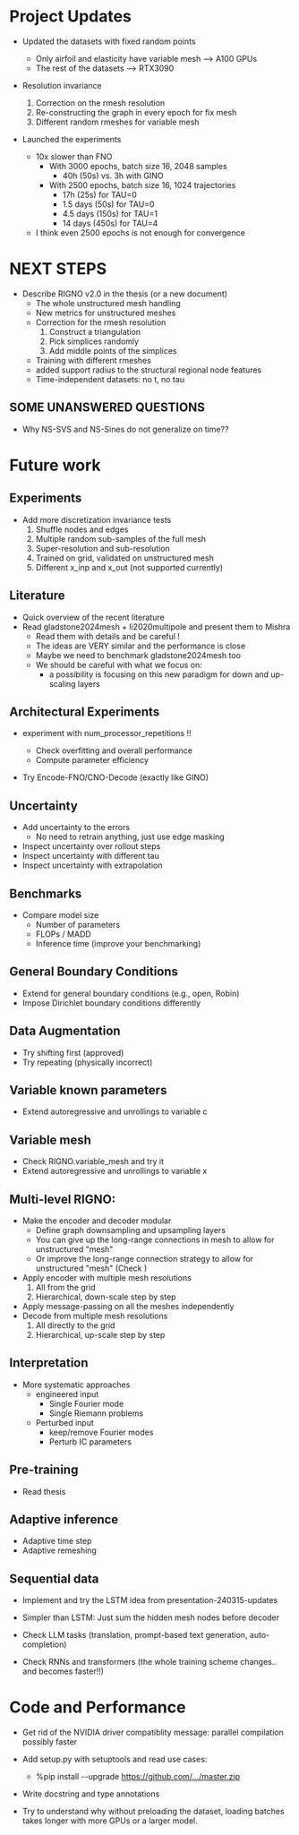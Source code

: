 # Project Updates

- Updated the datasets with fixed random points
    - Only airfoil and elasticity have variable mesh --> A100 GPUs
    - The rest of the datasets --> RTX3090

- Resolution invariance
    1. Correction on the rmesh resolution
    2. Re-constructing the graph in every epoch for fix mesh
    2. Different random rmeshes for variable mesh

- Launched the experiments
    - 10x slower than FNO
        - With 3000 epochs, batch size 16, 2048 samples
            - 40h      (50s) vs. 3h with GINO
        - With 2500 epochs, batch size 16, 1024 trajectories
            - 17h      (25s) for TAU=0
            - 1.5 days (50s) for TAU=0
            - 4.5 days (150s) for TAU=1
            - 14 days  (450s) for TAU=4
    - I think even 2500 epochs is not enough for convergence

# NEXT STEPS

- Describe RIGNO v2.0 in the thesis (or a new document)
    - The whole unstructured mesh handling
    - New metrics for unstructured meshes
    - Correction for the rmesh resolution
        1. Construct a triangulation
        2. Pick simplices randomly
        3. Add middle points of the simplices
    - Training with different rmeshes
    - added support radius to the structural regional node features
    - Time-independent datasets: no t, no tau

## SOME UNANSWERED QUESTIONS

- Why NS-SVS and NS-Sines do not generalize on time??

# Future work

## Experiments

- Add more discretization invariance tests
    1. Shuffle nodes and edges
    2. Multiple random sub-samples of the full mesh
    3. Super-resolution and sub-resolution
    4. Trained on grid, validated on unstructured mesh
    5. Different x_inp and x_out (not supported currently)

## Literature

- Quick overview of the recent literature
- Read gladstone2024mesh + li2020multipole and present them to Mishra
    - Read them with details and be careful !
    - The ideas are VERY similar and the performance is close
    - Maybe we need to benchmark gladstone2024mesh too
    - We should be careful with what we focus on:
        - a possibility is focusing on this new paradigm for down and up-scaling layers

## Architectural Experiments

- experiment with num_processor_repetitions !!
    - Check overfitting and overall performance
    - Compute parameter efficiency

- Try Encode-FNO/CNO-Decode (exactly like GINO)

## Uncertainty

- Add uncertainty to the errors
    * No need to retrain anything, just use edge masking
- Inspect uncertainty over rollout steps
- Inspect uncertainty with different tau
- Inspect uncertainty with extrapolation


## Benchmarks

- Compare model size
    - Number of parameters
    - FLOPs / MADD
    - Inference time (improve your benchmarking)

## General Boundary Conditions
- Extend for general boundary conditions (e.g., open, Robin)
- Impose Dirichlet boundary conditions differently

## Data Augmentation

- Try shifting first (approved)
- Try repeating (physically incorrect)

## Variable known parameters

- Extend autoregressive and unrollings to variable c

## Variable mesh

- Check RIGNO.variable_mesh and try it
- Extend autoregressive and unrollings to variable x

## Multi-level RIGNO:
- Make the encoder and decoder modular
    - Define graph downsampling and upsampling layers
    - You can give up the long-range connections in mesh to allow for unstructured "mesh"
    - Or improve the long-range connection strategy to allow for unstructured "mesh" (Check )
- Apply encoder with multiple mesh resolutions
    1. All from the grid
    2. Hierarchical, down-scale step by step
- Apply message-passing on all the meshes independently
- Decode from multiple mesh resolutions
    1. All directly to the grid
    2. Hierarchical, up-scale step by step

## Interpretation

- More systematic approaches
    - engineered input
        - Single Fourier mode
        - Single Riemann problems
    - Perturbed input
        - keep/remove Fourier modes
        - Perturb IC parameters

## Pre-training
- Read thesis

## Adaptive inference
- Adaptive time step
- Adaptive remeshing

## Sequential data

- Implement and try the LSTM idea from presentation-240315-updates

- Simpler than LSTM: Just sum the hidden mesh nodes before decoder

- Check LLM tasks (translation, prompt-based text generation, auto-completion)

- Check RNNs and transformers (the whole training scheme changes.. and becomes faster!!)


# Code and Performance

- Get rid of the NVIDIA driver compatiblity message: parallel compilation possibly faster

- Add setup.py with setuptools and read use cases:
    - %pip install --upgrade https://github.com/.../master.zip

- Write docstring and type annotations

- Try to understand why without preloading the dataset, loading batches takes longer with more GPUs or a larger model.
